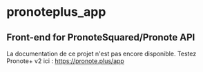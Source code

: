 # pronoteplus_app
Front-end for PronoteSquared/Pronote API
---

La documentation de ce projet n'est pas encore disponible.
Testez Pronote+ v2 ici : https://pronote.plus/app
